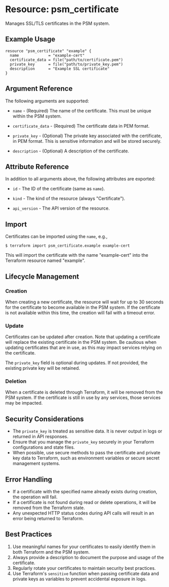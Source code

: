 # Resource: psm_certificate

Manages SSL/TLS certificates in the PSM system.

## Example Usage

```hcl
resource "psm_certificate" "example" {
  name             = "example-cert"
  certificate_data = file("path/to/certificate.pem")
  private_key      = file("path/to/private_key.pem")
  description      = "Example SSL certificate"
}
```

## Argument Reference

The following arguments are supported:

* `name` - (Required) The name of the certificate. This must be unique within the PSM system.

* `certificate_data` - (Required) The certificate data in PEM format.

* `private_key` - (Optional) The private key associated with the certificate, in PEM format. This is sensitive information and will be stored securely.

* `description` - (Optional) A description of the certificate.

## Attribute Reference

In addition to all arguments above, the following attributes are exported:

* `id` - The ID of the certificate (same as `name`).

* `kind` - The kind of the resource (always "Certificate").

* `api_version` - The API version of the resource.

## Import

Certificates can be imported using the `name`, e.g.,

```
$ terraform import psm_certificate.example example-cert
```

This will import the certificate with the name "example-cert" into the Terraform resource named "example".

## Lifecycle Management

### Creation

When creating a new certificate, the resource will wait for up to 30 seconds for the certificate to become available in the PSM system. If the certificate is not available within this time, the creation will fail with a timeout error.

### Update

Certificates can be updated after creation. Note that updating a certificate will replace the existing certificate in the PSM system. Be cautious when updating certificates that are in use, as this may impact services relying on the certificate.

The `private_key` field is optional during updates. If not provided, the existing private key will be retained.

### Deletion

When a certificate is deleted through Terraform, it will be removed from the PSM system. If the certificate is still in use by any services, those services may be impacted.

## Security Considerations

* The `private_key` is treated as sensitive data. It is never output in logs or returned in API responses.
* Ensure that you manage the `private_key` securely in your Terraform configurations and state files.
* When possible, use secure methods to pass the certificate and private key data to Terraform, such as environment variables or secure secret management systems.

## Error Handling

* If a certificate with the specified name already exists during creation, the operation will fail.
* If a certificate is not found during read or delete operations, it will be removed from the Terraform state.
* Any unexpected HTTP status codes during API calls will result in an error being returned to Terraform.

## Best Practices

1. Use meaningful names for your certificates to easily identify them in both Terraform and the PSM system.
2. Always provide a description to document the purpose and usage of the certificate.
3. Regularly rotate your certificates to maintain security best practices.
4. Use Terraform's `sensitive` function when passing certificate data and private keys as variables to prevent accidental exposure in logs.